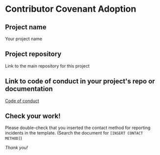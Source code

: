 # Contributor Covenant Adoption

## Project name
Your project name

## Project repository
Link to the main repository for this project

## Link to code of conduct in your project's repo or documentation
[Code of conduct](url)

## Check your work!
Please double-check that you inserted the contact method for reporting incidents in the template. (Search the document for `[INSERT CONTACT METHOD]`)

*Thank you!*
